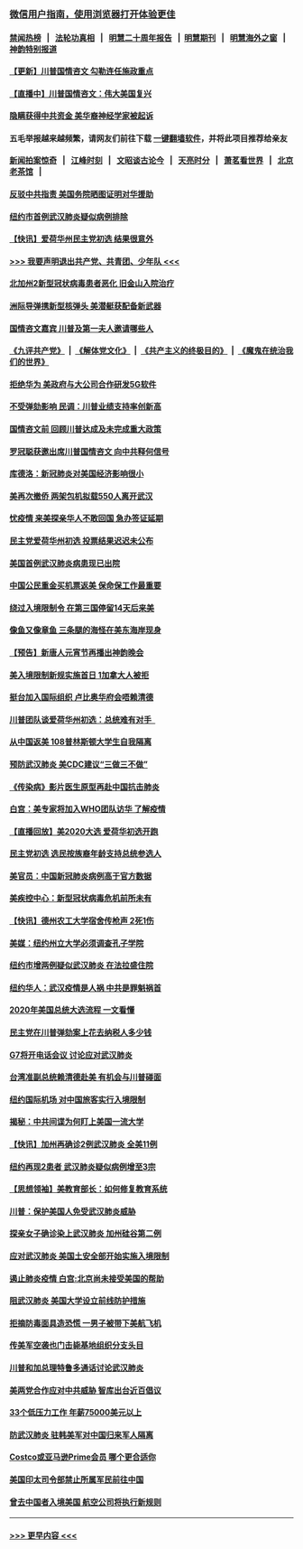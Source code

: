 ### [微信用户指南，使用浏览器打开体验更佳](https://github.com/gfw-breaker/banned-news1/blob/master/indexes/wechat-guide.md?t=0)
#### [禁闻热榜](热点新闻.md?t=0)  &nbsp;&nbsp;|&nbsp;&nbsp; [法轮功真相](https://github.com/gfw-breaker/truth/blob/master/README.md?t=0) &nbsp;&nbsp;|&nbsp;&nbsp; [明慧二十周年报告](https://github.com/gfw-breaker/mh-reports/blob/master/README.md?t=0) &nbsp;&nbsp;|&nbsp;&nbsp;[明慧期刊](https://github.com/gfw-breaker/mh-qikan) &nbsp;&nbsp;|&nbsp;&nbsp; [明慧海外之窗](https://github.com/gfw-breaker/mh-news/blob/master/README.md?t=0) &nbsp;&nbsp;|&nbsp;&nbsp; [神韵特别报道](https://github.com/gfw-breaker/mh-news/blob/master/shenyun.md?t=0)
#### [【更新】川普国情咨文 勾勒连任施政重点](../pages/nsc412/n11845223.md?t=02051201) 
#### [【直播中】川普国情咨文：伟大美国复兴](../pages/nsc412/n11842079.md?t=02051201) 
#### [隐瞒获得中共资金 美华裔神经学家被起诉](../pages/nsc412/n11844879.md?t=02051201) 
#### 五毛举报越来越频繁，请网友们前往下载 [一键翻墙软件](https://github.com/gfw-breaker/ssr-accounts)，并将此项目推荐给亲友
#### [新闻拍案惊奇](https://github.com/gfw-breaker/banned-news1/blob/master/pages/link4.md) &nbsp;&nbsp;|&nbsp;&nbsp; [江峰时刻](https://github.com/gfw-breaker/banned-news1/blob/master/pages/link4.md) &nbsp;&nbsp;|&nbsp;&nbsp; [文昭谈古论今](https://github.com/gfw-breaker/banned-news1/blob/master/pages/link4.md) &nbsp;&nbsp;|&nbsp;&nbsp; [天亮时分](https://github.com/gfw-breaker/banned-news1/blob/master/pages/link4.md) &nbsp;&nbsp;|&nbsp;&nbsp; [萧茗看世界](https://github.com/gfw-breaker/banned-news1/blob/master/pages/link4.md) &nbsp;&nbsp;|&nbsp;&nbsp; [北京老茶馆](https://github.com/gfw-breaker/banned-news1/blob/master/pages/link4.md) &nbsp;&nbsp;|&nbsp;&nbsp; 
#### [反驳中共指责 美国务院晒图证明对华援助](../pages/nsc412/n11844859.md?t=02051201) 
#### [纽约市首例武汉肺炎疑似病例排除](../pages/nsc412/n11844989.md?t=02051201) 
#### [【快讯】爱荷华州民主党初选 结果很意外](../pages/nsc412/n11844878.md?t=02051201) 
#### [>>> 我要声明退出共产党、共青团、少年队 <<<](https://github.com/begood0513/goodnews/blob/master/quit/letter.md) 
#### [北加州2新型冠状病毒患者恶化 旧金山入院治疗](../pages/nsc412/n11844842.md?t=02051201) 
#### [洲际导弹携新型核弹头 美潜艇获配备新武器](../pages/nsc412/n11844680.md?t=02051201) 
#### [国情咨文嘉宾 川普及第一夫人邀请哪些人](../pages/nsc412/n11844712.md?t=02051201) 
#### [《九评共产党》](https://github.com/begood0513/9ping.md/blob/master/README.md) &nbsp;|&nbsp; [《解体党文化》](../../../../jtdwh.md/blob/master/README.md)  &nbsp;|&nbsp; [《共产主义的终极目的》](../../../../gczydzjmd.md/blob/master/README.md) &nbsp;|&nbsp; [《魔鬼在统治我们的世界》](../../../../mgztzwmdsj.md/blob/master/README.md) 
#### [拒绝华为 美政府与大公司合作研发5G软件](../pages/nsc412/n11844625.md?t=02051201) 
#### [不受弹劾影响 民调：川普业绩支持率创新高](../pages/nsc412/n11844622.md?t=02051201) 
#### [国情咨文前 回顾川普达成及未完成重大政策](../pages/nsc412/n11844581.md?t=02051201) 
#### [罗冠聪获邀出席川普国情咨文 向中共释何信号](../pages/nsc412/n11844355.md?t=02051201) 
#### [库德洛：新冠肺炎对美国经济影响很小](../pages/nsc412/n11844418.md?t=02051201) 
#### [美再次撤侨 两架包机拟载550人离开武汉](../pages/nsc412/n11844407.md?t=02051201) 
#### [忧疫情 来美探亲华人不敢回国 急办签证延期](../pages/nsc412/n11843344.md?t=02051201) 
#### [民主党爱荷华州初选 投票结果迟迟未公布](../pages/nsc412/n11844207.md?t=02051201) 
#### [美国首例武汉肺炎病患现已出院](../pages/nsc412/n11842740.md?t=02051201) 
#### [中国公民重金买机票返美 保命保工作最重要](../pages/nsc412/n11843282.md?t=02051201) 
#### [绕过入境限制令  在第三国停留14天后来美](../pages/nsc412/n11843341.md?t=02051201) 
#### [像鱼又像章鱼 三条腿的海怪在美东海岸现身](../pages/nsc412/n11843092.md?t=02051201) 
#### [【预告】新唐人元宵节再播出神韵晚会](../pages/nsc412/n11843192.md?t=02051201) 
#### [美入境限制新规实施首日 1加拿大人被拒](../pages/nsc412/n11843058.md?t=02051201) 
#### [挺台加入国际组织 卢比奥华府会唔赖清德](../pages/nsc412/n11843023.md?t=02051201) 
#### [川普团队谈爱荷华州初选：总统难有对手  ](../pages/nsc412/n11842867.md?t=02051201) 
#### [从中国返美 108普林斯顿大学生自我隔离](../pages/nsc412/n11842714.md?t=02051201) 
#### [预防武汉肺炎 美CDC建议“三做三不做”](../pages/nsc412/n11842700.md?t=02051201) 
#### [《传染病》影片医生原型再赴中国抗击肺炎](../pages/nsc412/n11842626.md?t=02051201) 
#### [白宫：美专家将加入WHO团队访华 了解疫情](../pages/nsc412/n11842198.md?t=02051201) 
#### [【直播回放】美2020大选 爱荷华初选开跑](../pages/nsc412/n11841820.md?t=02051201) 
#### [民主党初选 选民按族裔年龄支持总统参选人](../pages/nsc412/n11842239.md?t=02051201) 
#### [美官员：中国新冠肺炎病例高于官方数据](../pages/nsc412/n11842452.md?t=02051201) 
#### [美疾控中心：新型冠状病毒危机前所未有](../pages/nsc412/n11842406.md?t=02051201) 
#### [【快讯】德州农工大学宿舍传枪声 2死1伤](../pages/nsc412/n11842279.md?t=02051201) 
#### [美媒：纽约州立大学必须调查孔子学院](../pages/nsc412/n11840637.md?t=02051201) 
#### [纽约市增两例疑似武汉肺炎 在法拉盛住院](../pages/nsc412/n11840625.md?t=02051201) 
#### [纽约华人：武汉疫情是人祸 中共是罪魁祸首](../pages/nsc412/n11840631.md?t=02051201) 
#### [2020年美国总统大选流程 一文看懂](../pages/nsc412/n11842056.md?t=02051201) 
#### [民主党在川普弹劾案上花去纳税人多少钱](../pages/nsc412/n11841941.md?t=02051201) 
#### [G7将开电话会议 讨论应对武汉肺炎](../pages/nsc412/n11841658.md?t=02051201) 
#### [台湾准副总统赖清德赴美 有机会与川普碰面](../pages/nsc412/n11841332.md?t=02051201) 
#### [纽约国际机场  对中国旅客实行入境限制](../pages/nsc412/n11840619.md?t=02051201) 
#### [揭秘：中共间谍为何盯上美国一流大学](../pages/nsc412/n11840270.md?t=02051201) 
#### [【快讯】加州再确诊2例武汉肺炎 全美11例](../pages/nsc412/n11840339.md?t=02051201) 
#### [纽约再现2患者 武汉肺炎疑似病例增至3宗](../pages/nsc412/n11840010.md?t=02051201) 
#### [【思想领袖】美教育部长：如何修复教育系统](../pages/nsc412/n11690865.md?t=02051201) 
#### [川普：保护美国人免受武汉肺炎威胁](../pages/nsc412/n11839718.md?t=02051201) 
#### [探亲女子确诊染上武汉肺炎 加州硅谷第二例](../pages/nsc412/n11839784.md?t=02051201) 
#### [应对武汉肺炎 美国土安全部开始实施入境限制](../pages/nsc412/n11839729.md?t=02051201) 
#### [遏止肺炎疫情 白宫:北京尚未接受美国的帮助](../pages/nsc412/n11839660.md?t=02051201) 
#### [阻武汉肺炎 美国大学设立前线防护措施](../pages/nsc412/n11839479.md?t=02051201) 
#### [拒摘防毒面具造恐慌 一男子被带下美航飞机](../pages/nsc412/n11839455.md?t=02051201) 
#### [传美军空袭也门击毙基地组织分支头目](../pages/nsc412/n11839210.md?t=02051201) 
#### [川普和加总理特鲁多通话讨论武汉肺炎](../pages/nsc412/n11839128.md?t=02051201) 
#### [美两党合作应对中共威胁 智库出台近百倡议](../pages/nsc412/n11838437.md?t=02051201) 
#### [33个低压力工作 年薪75000美元以上](../pages/nsc412/n11834441.md?t=02051201) 
#### [防武汉肺炎 驻韩美军对中国归来军人隔离](../pages/nsc412/n11838970.md?t=02051201) 
#### [Costco或亚马逊Prime会员 哪个更合适你](../pages/nsc412/n11834459.md?t=02051201) 
#### [美国印太司令部禁止所属军民前往中国](../pages/nsc412/n11838418.md?t=02051201) 
#### [曾去中国者入境美国 航空公司将执行新规则](../pages/nsc412/n11838375.md?t=02051201) 

----
#### [ >>> 更早内容 <<< ](../indexes/nsc412-earlier.md)
